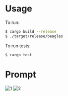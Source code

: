# Usage
To run:
```sh
$ cargo build --release
$ ./target/release/beagles
```

To run tests:
```
$ cargo test
```

# Prompt
![1](https://cdn.discordapp.com/attachments/506633916103393282/1021846387903705118/IMG_1636.jpg)
![2](https://cdn.discordapp.com/attachments/506633916103393282/1021846388193120306/IMG_1637.jpg)
